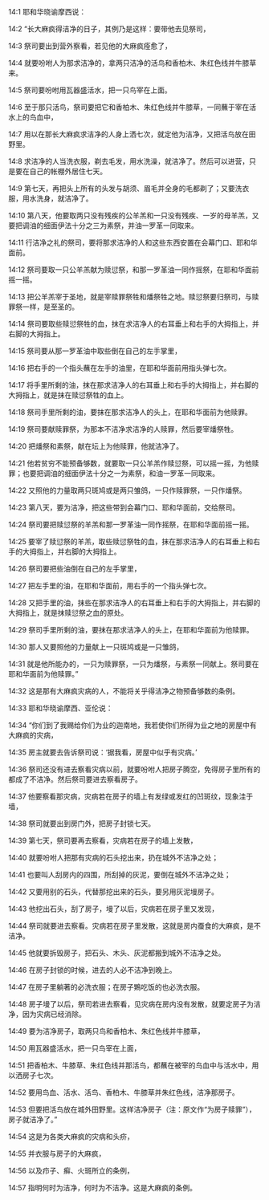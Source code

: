 <a id="1"></a>14:1  耶和华晓谕摩西说：  

<a id="2"></a>14:2  “长大麻疯得洁净的日子，其例乃是这样：要带他去见祭司，  

<a id="3"></a>14:3  祭司要出到营外察看，若见他的大麻疯痊愈了，  

<a id="4"></a>14:4  就要吩咐人为那求洁净的，拿两只洁净的活鸟和香柏木、朱红色线并牛膝草来。  

<a id="5"></a>14:5  祭司要吩咐用瓦器盛活水，把一只鸟宰在上面。  

<a id="6"></a>14:6  至于那只活鸟，祭司要把它和香柏木、朱红色线并牛膝草，一同蘸于宰在活水上的鸟血中，  

<a id="7"></a>14:7  用以在那长大麻疯求洁净的人身上洒七次，就定他为洁净，又把活鸟放在田野里。  

<a id="8"></a>14:8  求洁净的人当洗衣服，剃去毛发，用水洗澡，就洁净了。然后可以进营，只是要在自己的帐棚外居住七天。  

<a id="9"></a>14:9  第七天，再把头上所有的头发与胡须、眉毛并全身的毛都剃了；又要洗衣服，用水洗身，就洁净了。  

<a id="10"></a>14:10  第八天，他要取两只没有残疾的公羊羔和一只没有残疾、一岁的母羊羔，又要把调油的细面伊法十分之三为素祭，并油一罗革一同取来。  

<a id="11"></a>14:11  行洁净之礼的祭司，要将那求洁净的人和这些东西安置在会幕门口、耶和华面前。  

<a id="12"></a>14:12  祭司要取一只公羊羔献为赎愆祭，和那一罗革油一同作摇祭，在耶和华面前摇一摇。  

<a id="13"></a>14:13  把公羊羔宰于圣地，就是宰赎罪祭牲和燔祭牲之地。赎愆祭要归祭司，与赎罪祭一样，是至圣的。  

<a id="14"></a>14:14  祭司要取些赎愆祭牲的血，抹在求洁净人的右耳垂上和右手的大拇指上，并右脚的大拇指上。  

<a id="15"></a>14:15  祭司要从那一罗革油中取些倒在自己的左手掌里，  

<a id="16"></a>14:16  把右手的一个指头蘸在左手的油里，在耶和华面前用指头弹七次。　  

<a id="17"></a>14:17  将手里所剩的油，抹在那求洁净人的右耳垂上和右手的大拇指上，并右脚的大拇指上，就是抹在赎愆祭牲的血上。  

<a id="18"></a>14:18  祭司手里所剩的油，要抹在那求洁净人的头上，在耶和华面前为他赎罪。  

<a id="19"></a>14:19  祭司要献赎罪祭，为那本不洁净求洁净的人赎罪，然后要宰燔祭牲。  

<a id="20"></a>14:20  把燔祭和素祭，献在坛上为他赎罪，他就洁净了。  

<a id="21"></a>14:21  他若贫穷不能预备够数，就要取一只公羊羔作赎愆祭，可以摇一摇，为他赎罪；也要把调油的细面伊法十分之一为素祭，和油一罗革一同取来。  

<a id="22"></a>14:22  又照他的力量取两只斑鸠或是两只雏鸽，一只作赎罪祭，一只作燔祭。  

<a id="23"></a>14:23  第八天，要为洁净，把这些带到会幕门口、耶和华面前，交给祭司。  

<a id="24"></a>14:24  祭司要把赎愆祭的羊羔和那一罗革油一同作摇祭，在耶和华面前摇一摇。  

<a id="25"></a>14:25  要宰了赎愆祭的羊羔，取些赎愆祭牲的血，抹在那求洁净人的右耳垂上和右手的大拇指上，并右脚的大拇指上。  

<a id="26"></a>14:26  祭司要把些油倒在自己的左手掌里，  

<a id="27"></a>14:27  把左手里的油，在耶和华面前，用右手的一个指头弹七次。  

<a id="28"></a>14:28  又把手里的油，抹些在那求洁净人的右耳垂上和右手的大拇指上，并右脚的大拇指上，就是抹赎愆祭之血的原处。  

<a id="29"></a>14:29  祭司手里所剩的油，要抹在那求洁净人的头上，在耶和华面前为他赎罪。  

<a id="30"></a>14:30  那人又要照他的力量献上一只斑鸠或是一只雏鸽，  

<a id="31"></a>14:31  就是他所能办的，一只为赎罪祭，一只为燔祭，与素祭一同献上。祭司要在耶和华面前为他赎罪。”  

<a id="32"></a>14:32  这是那有大麻疯灾病的人，不能将关乎得洁净之物预备够数的条例。  

<a id="33"></a>14:33  耶和华晓谕摩西、亚伦说：  

<a id="34"></a>14:34  “你们到了我赐给你们为业的迦南地，我若使你们所得为业之地的房屋中有大麻疯的灾病，  

<a id="35"></a>14:35  房主就要去告诉祭司说：‘据我看，房屋中似乎有灾病。’  

<a id="36"></a>14:36  祭司还没有进去察看灾病以前，就要吩咐人把房子腾空，免得房子里所有的都成了不洁净。然后祭司要进去察看房子。  

<a id="37"></a>14:37  他要察看那灾病，灾病若在房子的墙上有发绿或发红的凹斑纹，现象洼于墙，  

<a id="38"></a>14:38  祭司就要出到房门外，把房子封锁七天。  

<a id="39"></a>14:39  第七天，祭司要再去察看，灾病若在房子的墙上发散，  

<a id="40"></a>14:40  就要吩咐人把那有灾病的石头挖出来，扔在城外不洁净之处；  

<a id="41"></a>14:41  也要叫人刮房内的四围，所刮掉的灰泥，要倒在城外不洁净之处；  

<a id="42"></a>14:42  又要用别的石头，代替那挖出来的石头，要另用灰泥墁房子。  

<a id="43"></a>14:43  他挖出石头，刮了房子，墁了以后，灾病若在房子里又发现，  

<a id="44"></a>14:44  祭司就要进去察看。灾病若在房子里发散，这就是房内蚕食的大麻疯，是不洁净。  

<a id="45"></a>14:45  他就要拆毁房子，把石头、木头、灰泥都搬到城外不洁净之处。  

<a id="46"></a>14:46  在房子封锁的时候，进去的人必不洁净到晚上。  

<a id="47"></a>14:47  在房子里躺著的必洗衣服；在房子鶪吃饭的也必洗衣服。  

<a id="48"></a>14:48  房子墁了以后，祭司若进去察看，见灾病在房内没有发散，就要定房子为洁净，因为灾病已经消除。  

<a id="49"></a>14:49  要为洁净房子，取两只鸟和香柏木、朱红色线并牛膝草，  

<a id="50"></a>14:50  用瓦器盛活水，把一只鸟宰在上面，  

<a id="51"></a>14:51  把香柏木、牛膝草、朱红色线并那活鸟，都蘸在被宰的鸟血中与活水中，用以洒房子七次。  

<a id="52"></a>14:52  要用鸟血、活水、活鸟、香柏木、牛膝草并朱红色线，洁净那房子。  

<a id="53"></a>14:53  但要把活鸟放在城外田野里。这样洁净房子（注：原文作“为房子赎罪”），房子就洁净了。”  

<a id="54"></a>14:54  这是为各类大麻疯的灾病和头疥，  

<a id="55"></a>14:55  并衣服与房子的大麻疯，  

<a id="56"></a>14:56  以及疖子、癣、火斑所立的条例，  

<a id="57"></a>14:57  指明何时为洁净，何时为不洁净。这是大麻疯的条例。  
